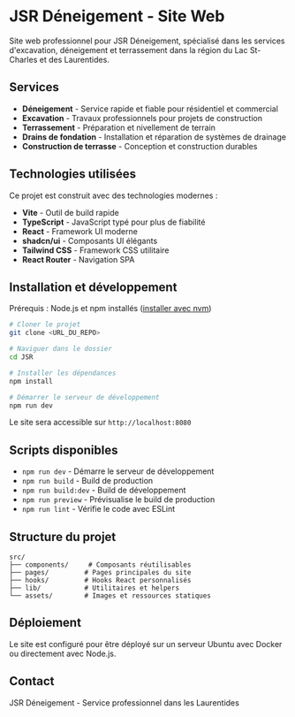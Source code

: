 # JSR Déneigement - Site Web

Site web professionnel pour JSR Déneigement, spécialisé dans les services d'excavation, déneigement et terrassement dans la région du Lac St-Charles et des Laurentides.

## Services

- **Déneigement** - Service rapide et fiable pour résidentiel et commercial
- **Excavation** - Travaux professionnels pour projets de construction
- **Terrassement** - Préparation et nivellement de terrain
- **Drains de fondation** - Installation et réparation de systèmes de drainage
- **Construction de terrasse** - Conception et construction durables

## Technologies utilisées

Ce projet est construit avec des technologies modernes :

- **Vite** - Outil de build rapide
- **TypeScript** - JavaScript typé pour plus de fiabilité
- **React** - Framework UI moderne
- **shadcn/ui** - Composants UI élégants
- **Tailwind CSS** - Framework CSS utilitaire
- **React Router** - Navigation SPA

## Installation et développement

Prérequis : Node.js et npm installés ([installer avec nvm](https://github.com/nvm-sh/nvm#installing-and-updating))

```sh
# Cloner le projet
git clone <URL_DU_REPO>

# Naviguer dans le dossier
cd JSR

# Installer les dépendances
npm install

# Démarrer le serveur de développement
npm run dev
```

Le site sera accessible sur `http://localhost:8080`

## Scripts disponibles

- `npm run dev` - Démarre le serveur de développement
- `npm run build` - Build de production
- `npm run build:dev` - Build de développement
- `npm run preview` - Prévisualise le build de production
- `npm run lint` - Vérifie le code avec ESLint

## Structure du projet

```
src/
├── components/     # Composants réutilisables
├── pages/         # Pages principales du site
├── hooks/         # Hooks React personnalisés
├── lib/           # Utilitaires et helpers
└── assets/        # Images et ressources statiques
```

## Déploiement

Le site est configuré pour être déployé sur un serveur Ubuntu avec Docker ou directement avec Node.js.

## Contact

JSR Déneigement - Service professionnel dans les Laurentides
